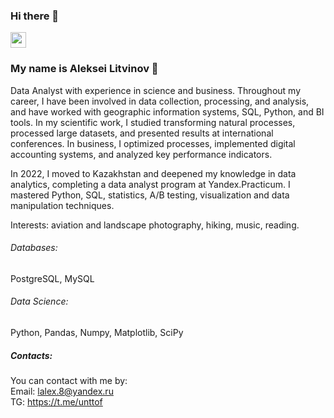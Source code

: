 ### Hi there 👋

<p> <a href="https://www.linkedin.com/in/aleksei-litvinov"><img src="https://img.shields.io/badge/linkedin-%230077B5.svg?&style=for-the-badge&logo=linkedin&logoColor=white" height=25></a></p>

### My name is Aleksei Litvinov :raising_hand: 

Data Analyst with experience in science and business. Throughout my career, I have been involved in data collection, processing, and analysis, and have worked with geographic information systems, SQL, Python, and BI tools. In my scientific work, I studied transforming natural processes, processed large datasets, and presented results at international conferences. In business, I optimized processes, implemented digital accounting systems, and analyzed key performance indicators.

In 2022, I moved to Kazakhstan and deepened my knowledge in data analytics, completing a data analyst program at Yandex.Practicum. I mastered Python, SQL, statistics, A/B testing, visualization and data manipulation techniques.

Interests: aviation and landscape photography, hiking, music, reading.

###### Databases: 
PostgreSQL, MySQL

###### Data Science: 
Python, Pandas, Numpy, Matplotlib, SciPy

##### Contacts:
You can contact with me by:\
Email: lalex.8@yandex.ru\
TG: https://t.me/unttof
